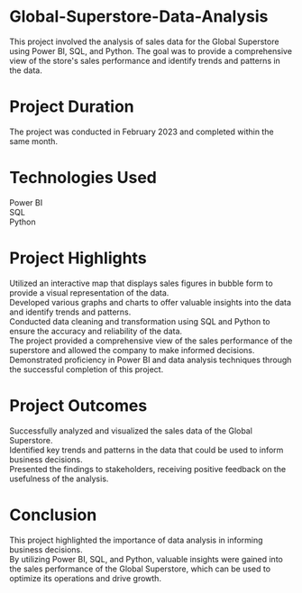 # Global-Superstore-Data-Analysis
This project involved the analysis of sales data for the Global Superstore using Power BI, SQL, and Python. The goal was to provide a comprehensive view of the store's sales performance and identify trends and patterns in the data.  
# Project Duration
The project was conducted in February 2023 and completed within the same month.  
# Technologies Used
Power BI  
SQL  
Python  
# Project Highlights
Utilized an interactive map that displays sales figures in bubble form to provide a visual representation of the data.  
Developed various graphs and charts to offer valuable insights into the data and identify trends and patterns.  
Conducted data cleaning and transformation using SQL and Python to ensure the accuracy and reliability of the data.  
The project provided a comprehensive view of the sales performance of the superstore and allowed the company to make informed decisions.  
Demonstrated proficiency in Power BI and data analysis techniques through the successful completion of this project.  
# Project Outcomes
Successfully analyzed and visualized the sales data of the Global Superstore.  
Identified key trends and patterns in the data that could be used to inform business decisions.  
Presented the findings to stakeholders, receiving positive feedback on the usefulness of the analysis.  
# Conclusion
This project highlighted the importance of data analysis in informing business decisions.   
By utilizing Power BI, SQL, and Python, valuable insights were gained into the sales performance of the Global Superstore, which can be used to optimize its operations and drive growth.  
